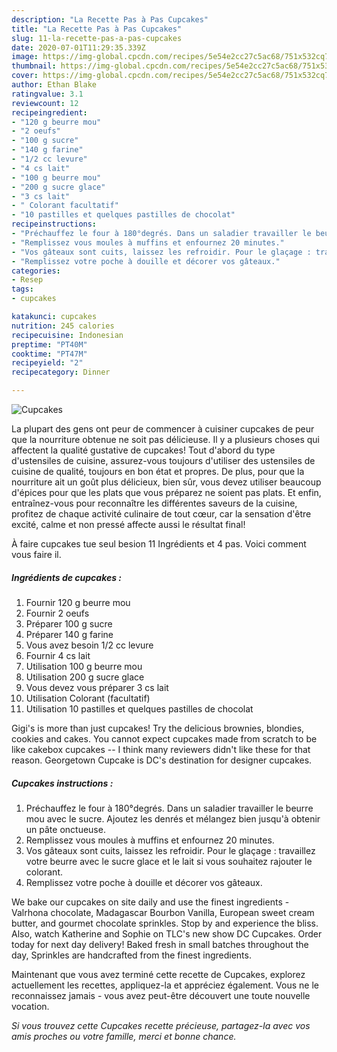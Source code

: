 ```yaml
---
description: "La Recette Pas à Pas Cupcakes"
title: "La Recette Pas à Pas Cupcakes"
slug: 11-la-recette-pas-a-pas-cupcakes
date: 2020-07-01T11:29:35.339Z
image: https://img-global.cpcdn.com/recipes/5e54e2cc27c5ac68/751x532cq70/cupcakes-photo-principale-de-la-recette.jpg
thumbnail: https://img-global.cpcdn.com/recipes/5e54e2cc27c5ac68/751x532cq70/cupcakes-photo-principale-de-la-recette.jpg
cover: https://img-global.cpcdn.com/recipes/5e54e2cc27c5ac68/751x532cq70/cupcakes-photo-principale-de-la-recette.jpg
author: Ethan Blake
ratingvalue: 3.1
reviewcount: 12
recipeingredient:
- "120 g beurre mou"
- "2 oeufs"
- "100 g sucre"
- "140 g farine"
- "1/2 cc levure"
- "4 cs lait"
- "100 g beurre mou"
- "200 g sucre glace"
- "3 cs lait"
- " Colorant facultatif"
- "10 pastilles et quelques pastilles de chocolat"
recipeinstructions:
- "Préchauffez le four à 180°degrés. Dans un saladier travailler le beurre mou avec le sucre. Ajoutez les denrés et mélangez bien jusqu&#39;à obtenir un pâte onctueuse."
- "Remplissez vous moules à muffins et enfournez 20 minutes."
- "Vos gâteaux sont cuits, laissez les refroidir. Pour le glaçage : travaillez votre beurre avec le sucre glace et le lait si vous souhaitez rajouter le colorant."
- "Remplissez votre poche à douille et décorer vos gâteaux."
categories:
- Resep
tags:
- cupcakes

katakunci: cupcakes 
nutrition: 245 calories
recipecuisine: Indonesian
preptime: "PT40M"
cooktime: "PT47M"
recipeyield: "2"
recipecategory: Dinner

---
```



![Cupcakes](https://img-global.cpcdn.com/recipes/5e54e2cc27c5ac68/751x532cq70/cupcakes-photo-principale-de-la-recette.jpg)

La plupart des gens ont peur de commencer à cuisiner cupcakes de peur que la nourriture obtenue ne soit pas délicieuse. Il y a plusieurs choses qui affectent la qualité gustative de cupcakes! Tout d'abord du type d'ustensiles de cuisine, assurez-vous toujours d'utiliser des ustensiles de cuisine de qualité, toujours en bon état et propres. De plus, pour que la nourriture ait un goût plus délicieux, bien sûr, vous devez utiliser beaucoup d'épices pour que les plats que vous préparez ne soient pas plats. Et enfin, entraînez-vous pour reconnaître les différentes saveurs de la cuisine, profitez de chaque activité culinaire de tout cœur, car la sensation d'être excité, calme et non pressé affecte aussi le résultat final!

<!--inarticleads1-->

À faire cupcakes tue seul besion 11 Ingrédients et 4 pas. Voici comment vous faire il.

##### Ingrédients de cupcakes :

1. Fournir 120 g beurre mou
1. Fournir 2 oeufs
1. Préparer 100 g sucre
1. Préparer 140 g farine
1. Vous avez besoin 1/2 cc levure
1. Fournir 4 cs lait
1. Utilisation 100 g beurre mou
1. Utilisation 200 g sucre glace
1. Vous devez vous préparer 3 cs lait
1. Utilisation  Colorant (facultatif)
1. Utilisation 10 pastilles et quelques pastilles de chocolat


Gigi&#39;s is more than just cupcakes! Try the delicious brownies, blondies, cookies and cakes. You cannot expect cupcakes made from scratch to be like cakebox cupcakes -- I think many reviewers didn&#39;t like these for that reason. Georgetown Cupcake is DC&#39;s destination for designer cupcakes. 

<!--inarticleads2-->

##### Cupcakes instructions :

1. Préchauffez le four à 180°degrés. Dans un saladier travailler le beurre mou avec le sucre. Ajoutez les denrés et mélangez bien jusqu&#39;à obtenir un pâte onctueuse.
1. Remplissez vous moules à muffins et enfournez 20 minutes.
1. Vos gâteaux sont cuits, laissez les refroidir. Pour le glaçage : travaillez votre beurre avec le sucre glace et le lait si vous souhaitez rajouter le colorant.
1. Remplissez votre poche à douille et décorer vos gâteaux.


We bake our cupcakes on site daily and use the finest ingredients - Valrhona chocolate, Madagascar Bourbon Vanilla, European sweet cream butter, and gourmet chocolate sprinkles. Stop by and experience the bliss. Also, watch Katherine and Sophie on TLC&#39;s new show DC Cupcakes. Order today for next day delivery! Baked fresh in small batches throughout the day, Sprinkles are handcrafted from the finest ingredients. 

<!--inarticleads1-->

<p>
Maintenant que vous avez terminé cette recette de Cupcakes, explorez actuellement les recettes, appliquez-la et appréciez également. Vous ne le reconnaissez jamais - vous avez peut-être découvert une toute nouvelle vocation.
</p>

<p>
<i>Si vous trouvez cette Cupcakes recette précieuse, partagez-la avec vos amis proches ou votre famille, merci et bonne chance.</i>
</p>
